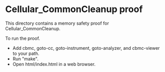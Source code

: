 Cellular_CommonCleanup proof
==============

This directory contains a memory safety proof for Cellular_CommonCleanup.

To run the proof.
* Add cbmc, goto-cc, goto-instrument, goto-analyzer, and cbmc-viewer
  to your path.
* Run "make".
* Open html/index.html in a web browser.
